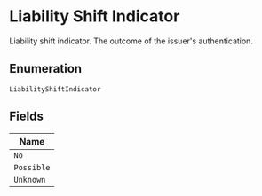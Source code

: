 
# Liability Shift Indicator

Liability shift indicator. The outcome of the issuer's authentication.

## Enumeration

`LiabilityShiftIndicator`

## Fields

| Name |
|  --- |
| `No` |
| `Possible` |
| `Unknown` |

